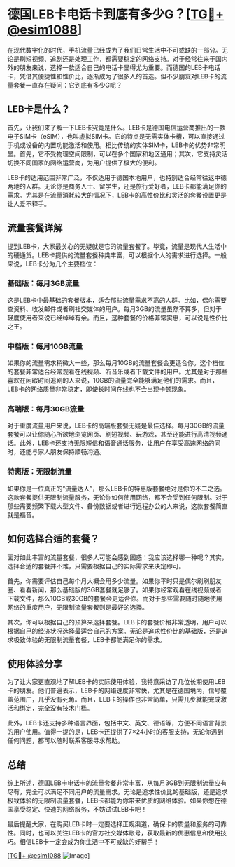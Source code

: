 # 德国LEB卡电话卡到底有多少G？[[TG💪+ @esim1088](https://t.me/s/esim1088)]

在现代数字化的时代，手机流量已经成为了我们日常生活中不可或缺的一部分。无论是刷短视频、追剧还是处理工作，都需要稳定的网络支持。对于经常往来于国内外的朋友来说，选择一款适合自己的电话卡显得尤为重要。而德国的LEB卡电话卡，凭借其便捷性和性价比，逐渐成为了很多人的首选。但不少朋友对LEB卡的流量套餐一直存在疑问：它到底有多少G呢？

## LEB卡是什么？

首先，让我们来了解一下LEB卡究竟是什么。LEB卡是德国电信运营商推出的一款电子SIM卡（eSIM），也叫虚拟SIM卡。它的特点是无需实体卡槽，可以直接通过手机或设备的内置功能激活和使用。相比传统的实体SIM卡，LEB卡的优势非常明显。首先，它不受物理空间限制，可以在多个国家和地区通用；其次，它支持灵活切换不同国家的网络运营商，为用户提供了极大的便利。

LEB卡的适用范围非常广泛，不仅适用于德国本地用户，也特别适合经常往返中德两地的人群。无论你是商务人士、留学生，还是旅行爱好者，LEB卡都能满足你的需求。尤其是在流量消耗较大的情况下，LEB卡的高性价比和灵活的套餐设置更是让人爱不释手。

## 流量套餐详解

提到LEB卡，大家最关心的无疑就是它的流量套餐了。毕竟，流量是现代人生活中的硬通货。LEB卡提供的流量套餐种类丰富，可以根据个人的需求进行选择。一般来说，LEB卡分为几个主要档位：

### 基础版：每月3GB流量

这是LEB卡中最基础的套餐版本，适合那些流量需求不高的人群。比如，偶尔需要查资料、收发邮件或者刷社交媒体的用户。每月3GB的流量虽然不算多，但对于轻度使用者来说已经绰绰有余。而且，这种套餐的价格非常实惠，可以说是性价比之王。

### 中档版：每月10GB流量

如果你的流量需求稍微大一些，那么每月10GB的流量套餐会更适合你。这个档位的套餐非常适合经常观看在线视频、听音乐或者下载文件的用户。尤其是对于那些喜欢在闲暇时间追剧的人来说，10GB的流量完全能够满足他们的需求。而且，LEB卡的网络质量非常稳定，即使长时间在线也不会出现卡顿现象。

### 高端版：每月30GB流量

对于重度流量用户来说，LEB卡的高端版套餐无疑是最佳选择。每月30GB的流量套餐可以让你随心所欲地浏览网页、刷短视频、玩游戏，甚至还能进行高清视频通话。此外，LEB卡还支持无限短信和语音通话服务，让用户在享受高速网络的同时，还能与家人朋友保持顺畅沟通。

### 特惠版：无限制流量

如果你是一位真正的“流量达人”，那么LEB卡的特惠版套餐绝对是你的不二之选。这款套餐提供无限制流量服务，无论你如何使用网络，都不会受到任何限制。对于那些需要频繁下载大型文件、备份数据或者进行远程办公的人来说，这款套餐简直就是福音。

## 如何选择合适的套餐？

面对如此丰富的流量套餐，很多人可能会感到困惑：我应该选择哪一种呢？其实，选择合适的套餐并不难，只需要根据自己的实际需求来决定即可。

首先，你需要评估自己每个月大概会用多少流量。如果你平时只是偶尔刷刷朋友圈、看看新闻，那么基础版的3GB套餐就足够了。如果你经常观看在线视频或者下载文件，那么10GB或30GB的套餐会更适合你。而对于那些需要随时随地使用网络的重度用户，无限制流量套餐则是最好的选择。

其次，你可以根据自己的预算来选择套餐。LEB卡的套餐价格非常透明，用户可以根据自己的经济状况选择最适合自己的方案。无论是追求性价比的基础版，还是追求极致体验的无限制流量套餐，LEB卡都能满足你的需求。

## 使用体验分享

为了让大家更直观地了解LEB卡的实际使用体验，我特意采访了几位长期使用LEB卡的朋友。他们普遍表示，LEB卡的网络速度非常快，尤其是在德国境内，信号覆盖范围广，几乎没有死角。而且，LEB卡的操作也非常简单，只需几步就能完成激活和绑定，完全没有技术门槛。

此外，LEB卡还支持多种语言界面，包括中文、英文、德语等，方便不同语言背景的用户使用。值得一提的是，LEB卡还提供了7×24小时的客服支持，无论你遇到任何问题，都可以随时联系客服寻求帮助。

## 总结

综上所述，德国LEB卡电话卡的流量套餐非常丰富，从每月3GB到无限制流量应有尽有，完全可以满足不同用户的流量需求。无论是追求性价比的基础版，还是追求极致体验的无限制流量套餐，LEB卡都能为你带来优质的网络体验。如果你想在德国享受稳定、快速的网络服务，不妨试试LEB卡吧！

最后提醒大家，在购买LEB卡时一定要选择正规渠道，确保卡的质量和服务的可靠性。同时，也可以关注LEB卡的官方社交媒体账号，获取最新的优惠信息和使用技巧。相信LEB卡一定会成为你生活中不可或缺的好帮手！

[[TG💪+ @esim1088](https://t.me/s/esim1088) ![Image](https://i.postimg.cc/4NQfJmqS/Snipaste-2025-05-13-00-14-12.png)]